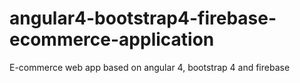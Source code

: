 # angular4-bootstrap4-firebase-ecommerce-application
E-commerce web app based on angular 4, bootstrap 4 and firebase 

